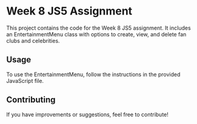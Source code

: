 # Week 8 JS5 Assignment

This project contains the code for the Week 8 JS5 assignment. It includes an EntertainmentMenu class with options to create, view, and delete fan clubs and celebrities.

## Usage

To use the EntertainmentMenu, follow the instructions in the provided JavaScript file.

## Contributing

If you have improvements or suggestions, feel free to contribute!
